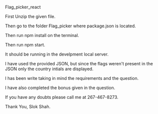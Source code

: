 Flag_picker_react

First Unzip the given file.

Then go to the folder Flag_picker where package.json is located.

Then run npm install on the terminal.

Then run npm start.

It should be running in the develpment local server.

I have used the provided JSON, but since the flags weren't present in the JSON only the country intials are displayed.

I has been write taking in mind the requirements and the question. 

I have also completed the bonus given in the question.

If you have any doubts please call me at 267-467-8273.

Thank You,
Slok Shah.
